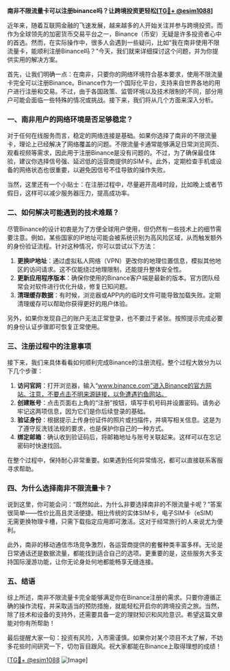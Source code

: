 **南非不限流量卡可以注册binance吗？让跨境投资更轻松[[TG💪+ @esim1088](https://t.me/s/esim1088)]**

近年来，随着互联网金融的飞速发展，越来越多的人开始关注并参与跨境投资。而作为全球领先的加密货币交易平台之一，Binance（币安）无疑是许多投资者心中的首选。然而，在实际操作中，很多人会遇到一些疑问，比如“我在南非使用不限流量卡，能顺利注册Binance吗？”今天，我们就来详细探讨这个问题，并为你提供实用的解决方案。

首先，让我们明确一点：在南非，只要你的网络环境符合基本要求，使用不限流量卡完全可以注册Binance。Binance作为一个国际化平台，支持来自世界各地的用户进行注册和交易。不过，由于各国政策、监管环境以及技术限制的不同，部分用户可能会面临一些特殊的情况或挑战。接下来，我们将从几个方面来深入分析。

### 一、南非用户的网络环境是否足够稳定？

对于任何在线服务而言，稳定的网络连接是基础。如果你选择了南非的不限流量卡，理论上已经解决了网络覆盖的问题。不限流量卡通常能够满足日常浏览网页、观看视频等需求，因此用于注册Binance是没有问题的。不过，为了确保最佳体验，建议你选择信号强、延迟低的运营商提供的SIM卡。此外，定期检查手机或设备的网络状态也很重要，以避免因信号不佳导致的操作失败。

当然，这里还有一个小贴士：在注册过程中，尽量避开高峰时段，比如晚上或者节假日，这样可以减少服务器压力，提高成功率。

### 二、如何解决可能遇到的技术难题？

尽管Binance的设计初衷是为了方便全球用户使用，但仍然有一些技术上的细节需要注意。例如，某些国家的IP地址可能会被系统识别为高风险区域，从而触发额外的身份验证流程。针对这种情况，你可以尝试以下方法：

1. **更换IP地址**：通过虚拟私人网络（VPN）更改你的地理位置信息，模拟其他地区的访问请求。这不仅能绕过地理限制，还能提升整体安全性。
2. **更新应用程序版本**：确保你使用的Binance客户端是最新的版本。官方团队经常会对软件进行优化升级，修复已知问题。
3. **清理缓存数据**：有时候，浏览器或APP内的临时文件可能导致加载失败。定期清理缓存可以帮助你获得更好的用户体验。

另外，如果你发现自己的账户无法正常登录，也不要过于紧张。按照提示完成必要的身份认证步骤即可恢复正常使用。

### 三、注册过程中的注意事项

接下来，我们来具体看看如何顺利完成Binance的注册流程。整个过程大致分为以下几个步骤：

1. **访问官网**：打开浏览器，输入“www.binance.com”进入Binance的官方网站。注意，不要点击不明来源链接，以免遭遇钓鱼网站。
2. **创建账号**：点击页面右上角的“注册”按钮，填写手机号码并设置密码。请务必牢记这两项信息，因为它们是你后续登录的基础。
3. **验证身份**：根据提示上传身份证件的照片或扫描件，并填写相关信息。这是为了遵守反洗钱法规的要求，也是保护你自己的一种方式。
4. **绑定邮箱**：确认收到验证码后，将邮箱地址与账号关联起来。这样可以在忘记密码时快速找回。

在整个过程中，保持耐心非常重要。如果遇到任何异常情况，都可以直接联系客服寻求帮助。

### 四、为什么选择南非不限流量卡？

说到这里，你可能会问：“既然如此，为什么非要选择南非的不限流量卡呢？”答案很简单——性价比高且灵活便捷。相比传统的实体SIM卡，电子SIM卡（eSIM）无需更换物理卡槽，只需下载指定应用即可激活。这对于经常旅行的人来说尤为便利。

此外，南非的移动通信市场竞争激烈，各运营商提供的套餐种类丰富多样。无论是日常通话还是数据流量，都能找到适合自己的选项。更重要的是，这些服务大多支持国际漫游功能，让你无论身处何地都能畅享无缝连接。

### 五、结语

综上所述，南非不限流量卡完全能够满足你在Binance注册的需求。只要你遵循正确的操作流程，并采取适当的预防措施，就能轻松开启你的跨境投资之旅。当然，除了技术和设备的支持外，还需要具备一定的理财知识和风险意识。希望这篇文章能对你有所帮助！

最后提醒大家一句：投资有风险，入市需谨慎。如果你对某个项目不太了解，不妨多花些时间研究一下，切勿盲目跟风。祝大家都能在Binance上取得理想的成绩！

[[TG💪+ @esim1088](https://t.me/s/esim1088) ![Image](https://i.postimg.cc/4NQfJmqS/Snipaste-2025-05-13-00-14-12.png)]